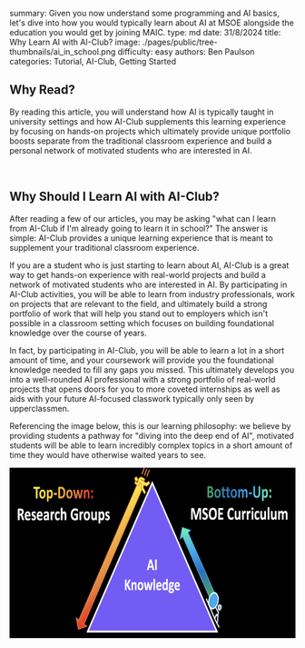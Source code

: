 summary: Given you now understand some programming and AI basics, let's dive into how you would typically learn about AI at MSOE alongside the education you would get by joining MAIC.
type: md
date: 31/8/2024
title: Why Learn AI with AI-Club?
image: ./pages/public/tree-thumbnails/ai_in_school.png
difficulty: easy
authors: Ben Paulson
categories: Tutorial, AI-Club, Getting Started

## Why Read?
By reading this article, you will understand how AI is typically taught in university settings and how AI-Club supplements this learning experience by focusing on hands-on projects which ultimately provide unique portfolio boosts separate from the traditional classroom experience and build a personal network of motivated students who are interested in AI.

<br/>

## Why Should I Learn AI with AI-Club?
After reading a few of our articles, you may be asking "what can I learn from AI-Club if I'm already going to learn it in school?" The answer is simple: AI-Club provides a unique learning experience that is meant to supplement your traditional classroom experience.

If you are a student who is just starting to learn about AI, AI-Club is a great way to get hands-on experience with real-world projects and build a network of motivated students who are interested in AI. By participating in AI-Club activities, you will be able to learn from industry professionals, work on projects that are relevant to the field, and ultimately build a strong portfolio of work that will help you stand out to employers which isn't possible in a classroom setting which focuses on building foundational knowledge over the course of years.

In fact, by participating in AI-Club, you will be able to learn a lot in a short amount of time, and your coursework will provide you the foundational knowledge needed to fill any gaps you missed. This ultimately develops you into a well-rounded AI professional with a strong portfolio of real-world projects that opens doors for you to more coveted internships as well as aids with your future AI-focused classwork typically only seen by upperclassmen.

Referencing the image below, this is our learning philosophy: we believe by providing students a pathway for "diving into the deep end of AI", motivated students will be able to learn incredibly complex topics in a short amount of time they would have otherwise waited years to see.

<img src = './img/article_content/AI-Club-Learning-Philosophy.png' height = 300px><br/><br/>